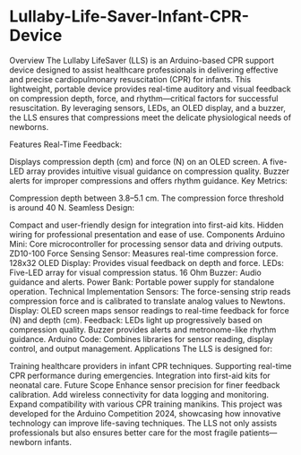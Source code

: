 # Lullaby-Life-Saver-Infant-CPR-Device
Overview
The Lullaby LifeSaver (LLS) is an Arduino-based CPR support device designed to assist healthcare professionals in delivering effective and precise cardiopulmonary resuscitation (CPR) for infants. This lightweight, portable device provides real-time auditory and visual feedback on compression depth, force, and rhythm—critical factors for successful resuscitation. By leveraging sensors, LEDs, an OLED display, and a buzzer, the LLS ensures that compressions meet the delicate physiological needs of newborns.

Features
Real-Time Feedback:

Displays compression depth (cm) and force (N) on an OLED screen.
A five-LED array provides intuitive visual guidance on compression quality.
Buzzer alerts for improper compressions and offers rhythm guidance.
Key Metrics:

Compression depth between 3.8–5.1 cm.
The compression force threshold is around 40 N.
Seamless Design:

Compact and user-friendly design for integration into first-aid kits.
Hidden wiring for professional presentation and ease of use.
Components
Arduino Mini: Core microcontroller for processing sensor data and driving outputs.
ZD10-100 Force Sensing Sensor: Measures real-time compression force.
128x32 OLED Display: Provides visual feedback on depth and force.
LEDs: Five-LED array for visual compression status.
16 Ohm Buzzer: Audio guidance and alerts.
Power Bank: Portable power supply for standalone operation.
Technical Implementation
Sensors: The force-sensing strip reads compression force and is calibrated to translate analog values to Newtons.
Display: OLED screen maps sensor readings to real-time feedback for force (N) and depth (cm).
Feedback:
LEDs light up progressively based on compression quality.
Buzzer provides alerts and metronome-like rhythm guidance.
Arduino Code: Combines libraries for sensor reading, display control, and output management.
Applications
The LLS is designed for:

Training healthcare providers in infant CPR techniques.
Supporting real-time CPR performance during emergencies.
Integration into first-aid kits for neonatal care.
Future Scope
Enhance sensor precision for finer feedback calibration.
Add wireless connectivity for data logging and monitoring.
Expand compatibility with various CPR training manikins.
This project was developed for the Arduino Competition 2024, showcasing how innovative technology can improve life-saving techniques. The LLS not only assists professionals but also ensures better care for the most fragile patients—newborn infants.
